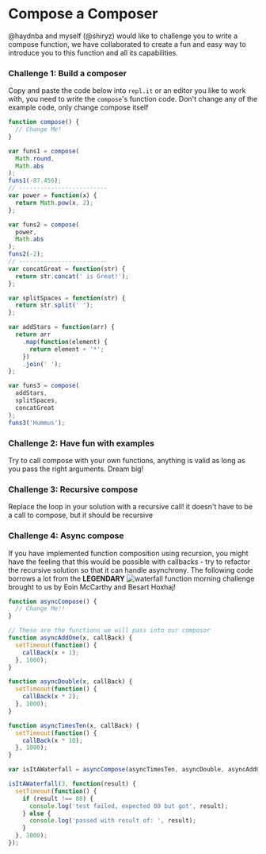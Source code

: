 # Compose a Composer

@haydnba and myself (@shiryz) would like to challenge you to write a compose
function, we have collaborated to create a fun and easy way to introduce you to
this function and all its capabilities.

### Challenge 1: Build a composer

Copy and paste the code below into `repl.it` or an editor you like to work with,
you need to write the `compose`'s function code.
Don't change any of the example code, only change compose itself

```js
function compose() {
  // Change Me!
}

var funs1 = compose(
  Math.round,
  Math.abs
);
funs1(-87.456);
// -------------------------
var power = function(x) {
  return Math.pow(x, 2);
};

var funs2 = compose(
  power,
  Math.abs
);
funs2(-2);
// -------------------------
var concatGreat = function(str) {
  return str.concat(' is Great!');
};

var splitSpaces = function(str) {
  return str.split(' ');
};

var addStars = function(arr) {
  return arr
    .map(function(element) {
      return element + '*';
    })
    .join(' ');
};

var funs3 = compose(
  addStars,
  splitSpaces,
  concatGreat
);
funs3('Hummus');
```

### Challenge 2: Have fun with examples

Try to call compose with your own functions, anything is valid as long as you
pass the right arguments.
Dream big!

### Challenge 3: Recursive compose

Replace the loop in your solution with a recursive call!
it doesn't have to be a call to compose, but it should be recursive

### Challenge 4: Async compose

If you have implemented function composition using recursion, you might have
the feeling that this would be possible with callbacks - try to refactor the
recursive solution so that it can handle asynchrony. The following code borrows
a lot from the **LEGENDARY** ![waterfall function morning challenge](https://github.com/foundersandcoders/mc-waterfall-chaser#morning-challenge-implement-a-waterfall-function)
brought to us by Eoin McCarthy and Besart Hoxhaj!

```js
function asyncCompose() {
  // Change Me!!
}

// These are the functions we will pass into our composor
function asyncAddOne(x, callBack) {
  setTimeout(function() {
    callBack(x + 1);
  }, 1000);
}

function asyncDouble(x, callBack) {
  setTimeout(function() {
    callBack(x * 2);
  }, 1000);
}

function asyncTimesTen(x, callBack) {
  setTimeout(function() {
    callBack(x * 10);
  }, 1000);
}

var isItAWaterfall = asyncCompose(asyncTimesTen, asyncDouble, asyncAddOne);

isItAWaterfall(3, function(result) {
  setTimeout(function() {
    if (result !== 80) {
      console.log('test failed, expected 80 but got', result);
    } else {
      console.log('passed with result of: ', result);
    }
  }, 1000);
});
```
